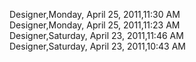 ﻿Designer,Monday, April 25, 2011,11:30 AM  Designer,Monday, April 25, 2011,11:23 AM  Designer,Saturday, April 23, 2011,11:46 AM  Designer,Saturday, April 23, 2011,10:43 AM